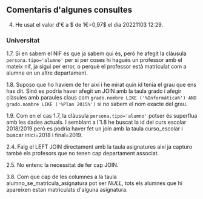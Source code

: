 ## Comentaris d'algunes consultes

4. He usat el valor d'€ a \$ de 1€=0,97$ el dia 20221103 12:29.

### Universitat

1.7. Si en sabem el NIF és que ja sabem qui és, però he afegit la clàusula `persona.tipo='alumno'` per si per coses hi hagués un professor amb el mateix nif, ja sigui per error, o perquè el professor està matriculat com a alumne en un altre departament.

1.8. Suposo que ho havíem de fer així i he mirat quin id tenia el grau que ens has dit. Sinó es podria haver afegit un JOIN amb la taula grado i afegir clàsules amb paraules claus com `grado.nombre LIKE ('%Informática%') AND grado.nombre LIKE ('%Plan 2015%')` si no sabem el nom exacte del grau.

1.9. Com en el cas 1.7, la clàusula `persona.tipo='alumno'` potser és superflua amb les dades actuals. I semblant a l'1.8 he buscat la id del curs escolar 2018/2019 però es podria haver fet un join amb la taula curso_escolar i buscar inici=2018 i final=2019.

2.4. Faig el LEFT JOIN directament amb la taula asignatures així ja capturo també els profesors que no tenen cap departament associat.

2.5. No entenc la necessitat de fer cap JOIN.

3.8. Com que cap de les columnes a la taula alumno_se_matricula_asignatura pot ser _NULL_, tots els alumnes que hi apareixen estan matriculats d'alguna asignatura.